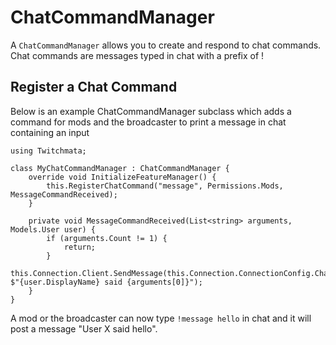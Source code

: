 ﻿# ChatCommandManager

A `ChatCommandManager` allows you to create and respond to chat commands. Chat commands are messages typed in chat with a prefix of !

## Register a Chat Command

Below is an example ChatCommandManager subclass which adds a command for mods and the broadcaster to print a message in chat containing an input

```
using Twitchmata;

class MyChatCommandManager : ChatCommandManager {
	override void InitializeFeatureManager() {
		this.RegisterChatCommand("message", Permissions.Mods, MessageCommandReceived);
	}

	private void MessageCommandReceived(List<string> arguments, Models.User user) {
		if (arguments.Count != 1) {
			return;
		}
		this.Connection.Client.SendMessage(this.Connection.ConnectionConfig.ChannelName, $"{user.DisplayName} said {arguments[0]}");
	}
}
```

A mod or the broadcaster can now type `!message hello` in chat and it will post a message "User X said hello".
